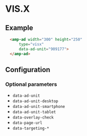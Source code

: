 <!---
Copyright 2019 The AMP HTML Authors. All Rights Reserved.

Licensed under the Apache License, Version 2.0 (the "License");
you may not use this file except in compliance with the License.
You may obtain a copy of the License at

      http://www.apache.org/licenses/LICENSE-2.0

Unless required by applicable law or agreed to in writing, software
distributed under the License is distributed on an "AS-IS" BASIS,
WITHOUT WARRANTIES OR CONDITIONS OF ANY KIND, either express or implied.
See the License for the specific language governing permissions and
limitations under the License.
-->

# VIS.X

## Example

```html
  <amp-ad width="300" height="250"
      type="visx"
      data-ad-unit="909177">
  </amp-ad>
```


## Configuration

### Optional parameters

* `data-ad-unit`
* `data-ad-unit-desktop`
* `data-ad-unit-smartphone`
* `data-ad-unit-tablet`
* `data-overlay-check`
* `data-page-url`
* `data-targeting-*`
